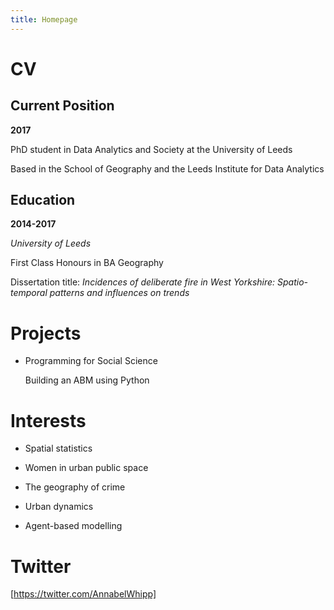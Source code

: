 ```yaml
---
title: Homepage
---
```


# CV

## Current Position

**2017**

PhD student in Data Analytics and Society at the University of Leeds 

Based in the School of Geography and the Leeds Institute for Data Analytics

## Education

**2014-2017**

*University of Leeds*

First Class Honours in BA Geography 

Dissertation title: *Incidences of deliberate fire in West Yorkshire: Spatio-temporal patterns and influences on trends* 

# Projects

- Programming for Social Science
  
  Building an ABM using Python

# Interests

- Spatial statistics

- Women in urban public space

- The geography of crime 

- Urban dynamics

- Agent-based modelling

# Twitter

[https://twitter.com/AnnabelWhipp]
